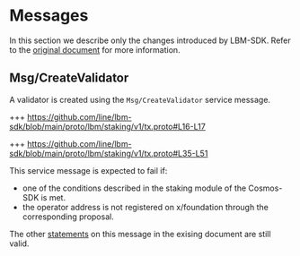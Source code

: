 <!--
order: 3
-->

# Messages

In this section we describe only the changes introduced by LBM-SDK. Refer to the [original document](../../staking/spec/03_messages.md) for more information.

## Msg/CreateValidator

A validator is created using the `Msg/CreateValidator` service message.

+++ https://github.com/line/lbm-sdk/blob/main/proto/lbm/staking/v1/tx.proto#L16-L17

+++ https://github.com/line/lbm-sdk/blob/main/proto/lbm/staking/v1/tx.proto#L35-L51

This service message is expected to fail if:

- one of the conditions described in the staking module of the Cosmos-SDK is met.
- the operator address is not registered on x/foundation through the corresponding proposal.

The other [statements](../../staking/spec/03_messages.md#Msg/CreateValidator) on this message in the exising document are still valid.
